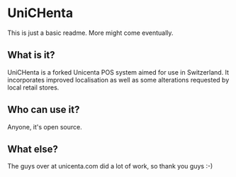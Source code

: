 UniCHenta
=========
This is just a basic readme. More might come eventually.

What is it?
-----------

UniCHenta is a forked Unicenta POS system aimed for use in Switzerland. It incorporates improved localisation as well as some alterations requested by local retail stores.

Who can use it?
---------------
Anyone, it's open source.

What else?
----------
The guys over at unicenta.com did a lot of work, so thank you guys :-)